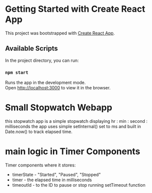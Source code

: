 # Getting Started with Create React App

This project was bootstrapped with [Create React App](https://github.com/facebook/create-react-app).

## Available Scripts

In the project directory, you can run:

### `npm start`

Runs the app in the development mode.\
Open [http://localhost:3000](http://localhost:3000) to view it in the browser.

# Small Stopwatch Webapp
this stopwatch app is a simple stopwatch displaying hr : min : second : milliseconds
the app uses simple setInternal() set to ms and built in Date.now() to track elapsed time.

# main logic in Timer Components
Timer components where it stores:
  - timerState - "Started", "Paused", "Stopped"
  - timer - the elapsed time in milliseconds
  - timeoutId - to the ID to pause or stop running setTimeout function
